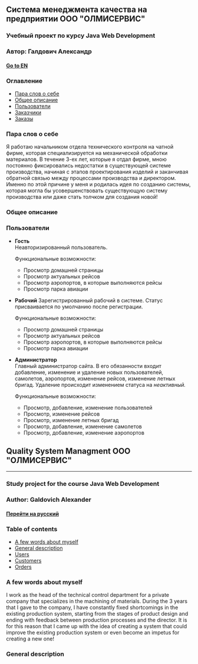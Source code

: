 Система менеджмента качества на предприятии ООО "ОЛМИСЕРВИС"
---
### Учебный проект по курсу Java Web Development
### Автор: Галдович Александр
#### [Go to EN](#english)
### Оглавление<a name="оглавление"></a> 
* [Пара слов о себе](#пара_слов)
* [Общее описание](#общее_описание)
* [Пользователи](#пользователи)
* [Заказчики](#заказчики)
* [Заказы](#заказы)

### Пара слов о себе<a name="пара_слов"></a> 
Я работаю начальником отдела технического контроля на чатной фирме, которая специализируется на механической обработки материалов. В течение 3-ех лет, которые я отдал фирме, мною постоянно фиксировались недостатки в существующей системе производства, начиная с этапов проектирования изделий и заканчивая обратной связью между процессами производства и директором. Именно по этой причине у меня и родилась идея по созданию системы, которая могла бы усовершенствовать существующую систему производства или даже стать толчком для создания новой! 
### Общее описание<a name="общее_описание"></a> 

### Пользователи<a name="пользователи"></a> 

* **Гость**  
  Неавторизированный пользователь.
    
  Функциональные возможности:
    * Просмотр домашней страницы
    * Просмотр актуальных рейсов
    * Просмотр аэропортов, в которые выполняются рейсы
    * Просмотр парка авиации
  
* **Рабочий** 
  Зарегистрированный рабочий в системе. Статус присваивается по умолчанию после регистрации.
  
  Функциональные возможности:
    * Просмотр домашней страницы
    * Просмотр актуальных рейсов
    * Просмотр аэропортов, в которые выполняются рейсы
    * Просмотр парка авиации
    
    
* **Администратор**  
  Главный администратор сайта. В его обязанности входит добавление, изменение и удаление новых пользователей, самолетов,
  аэропортов, изменение рейсов, изменение летных бригад. Удаление происходит изменением статуса на *неактивный.*
  
  Функциональные возможности:
   * Просмотр, добавление, изменение пользователей
   * Просмотр, изменение рейсов
   * Просмотр, изменение летных бригад
   * Просмотр, добавление, изменение самолетов
   * Просмотр, добавление, изменение аэропортов

## Quality System Managment ООО "ОЛМИСЕРВИС"<a name="english"></a>
---
### Study project for the course Java Web Development
### Author: Galdovich Alexander
#### [Перейти на русский](#русский)
### Table of contents<a name="contents"></a>
* [A few words about myself](#few_words)
* [General description](#description)
* [Users](#users)
* [Customers](#customers)
* [Orders](#orders)

### A few words about myself<a name="few_words"></a> 
I work as the head of the technical control department for a private company that specializes in the machining of materials. During the 3 years that I gave to the company, I have constantly fixed shortcomings in the existing production system, starting from the stages of product design and ending with feedback between production processes and the director. It is for this reason that I came up with the idea of ​​creating a system that could improve the existing production system or even become an impetus for creating a new one!

### General description<a name="description"></a> 
